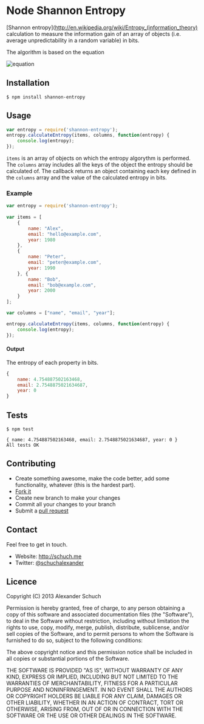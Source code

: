# Node Shannon Entropy

[Shannon entropy](http://en.wikipedia.org/wiki/Entropy_(information_theory) calculation to measure the information gain of an array of objects (i.e. average unpredictability in a random variable) in bits.

The algorithm is based on the equation

![equation](http://schuch.me/github/node-entropy/entropy_equation.png "Shannon Entropy Equation")

## Installation

```
$ npm install shannon-entropy
```

## Usage

```javascript
var entropy = require('shannon-entropy');
entropy.calculateEntropy(items, columns, function(entropy) {
	console.log(entropy);
});
```

```items``` is an array of objects on which the entropy algorythm is performed. The ```columns``` array includes all the keys of the object the entropy should be calculated of. The callback returns an object containing each key defined in the ```columns``` array and the value of the calculated entropy in bits.

### Example

```javascript
var entropy = require('shannon-entropy');
  
var items = [
	{
    	name: "Alex",
   		email: "hello@example.com",
   		year: 1980
    }, 
    {
    	name: "Peter",
      	email: "peter@example.com",
      	year: 1990
    }, {
      	name: "Bob",
      	email: "bob@example.com",
      	year: 2000
    }
];

var columns = ["name", "email", "year"];

entropy.calculateEntropy(items, columns, function(entropy) {
	console.log(entropy);
});
```

#### Output

The entropy of each property in bits.

```javascript
{ 
	name: 4.754887502163468, 
	email: 2.7548875021634687, 
	year: 0 
}
```

## Tests

```
$ npm test

{ name: 4.754887502163468, email: 2.7548875021634687, year: 0 }
All tests OK
```

## Contributing

* Create something awesome, make the code better, add some functionality,
  whatever (this is the hardest part).
* [Fork it](http://help.github.com/forking/)
* Create new branch to make your changes
* Commit all your changes to your branch
* Submit a [pull request](http://help.github.com/pull-requests/)

## Contact

Feel free to get in touch.

* Website: <http://schuch.me> 
* Twitter: [@schuchalexander](http://twitter.com/schuchalexander)

## Licence

Copyright (C) 2013 Alexander Schuch

Permission is hereby granted, free of charge, to any person obtaining a copy of this software and associated documentation files (the "Software"), to deal in the Software without restriction, including without limitation the rights to use, copy, modify, merge, publish, distribute, sublicense, and/or sell copies of the Software, and to permit persons to whom the Software is furnished to do so, subject to the following conditions:

The above copyright notice and this permission notice shall be included in all copies or substantial portions of the Software.

THE SOFTWARE IS PROVIDED "AS IS", WITHOUT WARRANTY OF ANY KIND, EXPRESS OR IMPLIED, INCLUDING BUT NOT LIMITED TO THE WARRANTIES OF MERCHANTABILITY, FITNESS FOR A PARTICULAR PURPOSE AND NONINFRINGEMENT. IN NO EVENT SHALL THE AUTHORS OR COPYRIGHT HOLDERS BE LIABLE FOR ANY CLAIM, DAMAGES OR OTHER LIABILITY, WHETHER IN AN ACTION OF CONTRACT, TORT OR OTHERWISE, ARISING FROM, OUT OF OR IN CONNECTION WITH THE SOFTWARE OR THE USE OR OTHER DEALINGS IN THE SOFTWARE.
